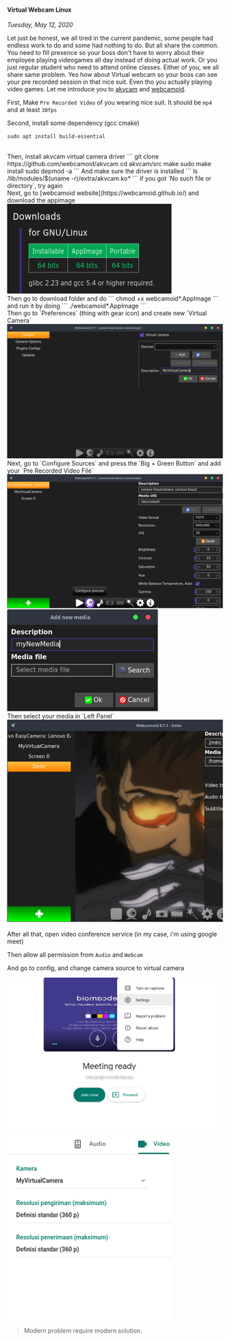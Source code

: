 #### Virtual Webcam Linux
_Tuesday, May 12, 2020_

Let just be honest, we all tired in the current pandemic, some people had endless work to do and 
some had nothing to do. But all share the common. You need to fill presence so your boss don't have 
to worry about their employee playing videogames all day instead of doing actual work. Or you just 
regular student who need to attend online classes. Either of you, we all share same problem. Yes 
how about Virtual webcam so your boss can see your pre recorded session in that nice suit. Even tho 
you actually playing video games. Let me introduce you to [akvcam](https://github.com/webcamoid/akvcam) 
and [webcamoid](https://webcamoid.github.io/).

First, Make `Pre Recorded Video` of you wearing nice suit. It should be `mp4` and at least `30fps`

Second, install some dependency (gcc cmake)
```
sudo apt install build-essential
```

<br>
Then, install akvcam virtual camera driver
```
git clone https://github.com/webcamoid/akvcam
cd akvcam/src
make
sudo make install
sudo depmod -a
```
And make sure the driver is installed
```
ls /lib/modules/$(uname -r)/extra/akvcam.ko*
```
if you got `No such file or directory`, try again

<br>
Next, go to [webcamoid website](https://webcamoid.github.io/) and download the appimage
<div class="row">
	<div class="col-sm-3"></div>
	<div class="col-sm-6">
		<div class="img-thumbnail">
			<img class="img-fluid" src="./posts/2020-05-12-virtual-webcam-linux/1.png" alt="img">
		</div>
	</div>
	<div class="col-sm-3"></div>
</div>
Then go to download folder and do
```
chmod +x webcamoid*.AppImage
```
and run it by doing
```
./webcamoid*.AppImage
```

<br>
Then go to `Preferences` (thing with gear icon) and create new `Virtual Camera`
<div class="row">
	<div class="col-sm-3"></div>
	<div class="col-sm-6">
		<div class="img-thumbnail">
			<img class="img-fluid" src="./posts/2020-05-12-virtual-webcam-linux/2.png" alt="img">
		</div>
	</div>
	<div class="col-sm-3"></div>
</div>
Next, go to `Configure Sources` and press the `Big + Green Button` and add your `Pre Recorded Video File`
<div class="row">
	<div class="col-sm-3"></div>
	<div class="col-sm-6">
		<div class="img-thumbnail">
			<img class="img-fluid" src="./posts/2020-05-12-virtual-webcam-linux/3.png" alt="img">
		</div>
	</div>
	<div class="col-sm-3"></div>
</div>
<div class="row">
	<div class="col-sm-3"></div>
	<div class="col-sm-6">
		<div class="img-thumbnail">
			<img class="img-fluid" src="./posts/2020-05-12-virtual-webcam-linux/4.png" alt="img">
		</div>
	</div>
	<div class="col-sm-3"></div>
</div>
Then select your media in `Left Panel`
<div class="row">
	<div class="col-sm-3"></div>
	<div class="col-sm-6">
		<div class="img-thumbnail">
			<img class="img-fluid" src="./posts/2020-05-12-virtual-webcam-linux/5.png" alt="img">
		</div>
	</div>
	<div class="col-sm-3"></div>
</div>
<br>
After all that, open video conference service (in my case, i'm using google meet)

Then allow all permission from `Audio` and `Webcam`

And go to config, and change camera source to virtual camera
<div class="row">
	<div class="col-sm-3"></div>
	<div class="col-sm-6">
		<div class="img-thumbnail">
			<img class="img-fluid" src="./posts/2020-05-12-virtual-webcam-linux/6.png" alt="img">
		</div>
	</div>
	<div class="col-sm-3"></div>
</div>
<div class="row">
	<div class="col-sm-3"></div>
	<div class="col-sm-6">
		<div class="img-thumbnail">
			<img class="img-fluid" src="./posts/2020-05-12-virtual-webcam-linux/7.png" alt="img">
		</div>
	</div>
	<div class="col-sm-3"></div>
</div>

> Modern problem require modern solution.